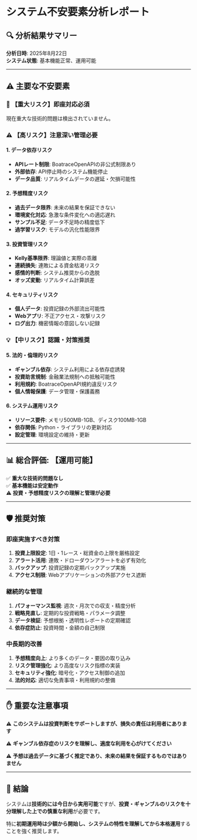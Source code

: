 # システム不安要素分析レポート

## 🔍 分析結果サマリー

**分析日時**: 2025年8月22日  
**システム状態**: 基本機能正常、運用可能

---

## ⚠️ 主要な不安要素

### 🚨 **【重大リスク】即座対応必須**
現在重大な技術的問題は検出されていません。

### ⚠️ **【高リスク】注意深い管理必要**

#### 1. **データ依存リスク**
- **APIレート制限**: BoatraceOpenAPIの非公式制限あり
- **外部依存**: API停止時のシステム機能停止
- **データ品質**: リアルタイムデータの遅延・欠損可能性

#### 2. **予想精度リスク**  
- **過去データ限界**: 未来の結果を保証できない
- **環境変化対応**: 急激な条件変化への適応遅れ
- **サンプル不足**: データ不足時の精度低下
- **過学習リスク**: モデルの汎化性能限界

#### 3. **投資管理リスク**
- **Kelly基準限界**: 理論値と実際の乖離
- **連続損失**: 連敗による資金枯渇リスク  
- **感情的判断**: システム推奨からの逸脱
- **オッズ変動**: リアルタイム計算誤差

#### 4. **セキュリティリスク**
- **個人データ**: 投資記録の外部流出可能性
- **Webアプリ**: 不正アクセス・攻撃リスク
- **ログ出力**: 機密情報の意図しない記録

### 💡 **【中リスク】認識・対策推奨**

#### 5. **法的・倫理的リスク**
- **ギャンブル依存**: システム利用による依存症誘発
- **投資助言規制**: 金融業法規制への抵触可能性
- **利用規約**: BoatraceOpenAPI規約違反リスク
- **個人情報保護**: データ管理・保護義務

#### 6. **システム運用リスク**
- **リソース要件**: メモリ500MB-1GB、ディスク100MB-1GB
- **依存関係**: Python・ライブラリの更新対応
- **設定管理**: 環境設定の維持・更新

---

## 📊 **総合評価: 【運用可能】**

✅ **重大な技術的問題なし**  
✅ **基本機能は安定動作**  
⚠️ **投資・予想精度リスクの理解と管理が必要**

---

## 🛡️ **推奨対策**

### **即座実施すべき対策**
1. **投資上限設定**: 1日・1レース・総資金の上限を厳格設定
2. **アラート活用**: 連敗・ドローダウンアラートを必ず有効化
3. **バックアップ**: 投資記録の定期バックアップ実施
4. **アクセス制限**: Webアプリケーションの外部アクセス遮断

### **継続的な管理**
1. **パフォーマンス監視**: 週次・月次での収支・精度分析
2. **戦略見直し**: 定期的な投資戦略・パラメータ調整
3. **データ検証**: 予想根拠・透明性レポートの定期確認
4. **依存症防止**: 投資時間・金額の自己制限

### **中長期的改善**
1. **予想精度向上**: より多くのデータ・要因の取り込み
2. **リスク管理強化**: より高度なリスク指標の実装
3. **セキュリティ強化**: 暗号化・アクセス制御の追加
4. **法的対応**: 適切な免責事項・利用規約の整備

---

## ✋ **重要な注意事項**

⚠️ **このシステムは投資判断をサポートしますが、損失の責任は利用者にあります**

⚠️ **ギャンブル依存症のリスクを理解し、適度な利用を心がけてください**

⚠️ **予想は過去データに基づく推定であり、未来の結果を保証するものではありません**

---

## 🎯 **結論**

システムは**技術的には今日から実用可能**ですが、**投資・ギャンブルのリスクを十分理解した上での慎重な利用**が必要です。

特に**初期運用時は少額から開始し、システムの特性を理解してから本格運用**することを強く推奨します。